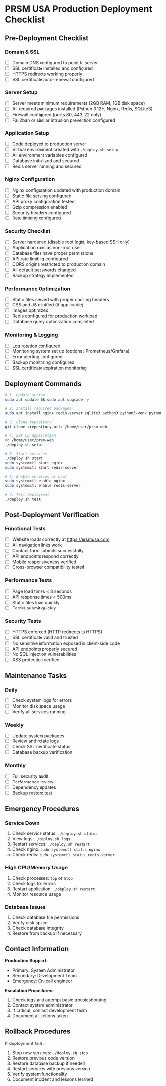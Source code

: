 # PRSM USA Production Deployment Checklist

## Pre-Deployment Checklist

### Domain & SSL
- [ ] Domain DNS configured to point to server
- [ ] SSL certificate installed and configured
- [ ] HTTPS redirects working properly
- [ ] SSL certificate auto-renewal configured

### Server Setup
- [ ] Server meets minimum requirements (2GB RAM, 1GB disk space)
- [ ] All required packages installed (Python 3.12+, Nginx, Redis, SQLite3)
- [ ] Firewall configured (ports 80, 443, 22 only)
- [ ] Fail2ban or similar intrusion prevention configured

### Application Setup
- [ ] Code deployed to production server
- [ ] Virtual environment created with `./deploy.sh setup`
- [ ] All environment variables configured
- [ ] Database initialized and secured
- [ ] Redis server running and secured

### Nginx Configuration
- [ ] Nginx configuration updated with production domain
- [ ] Static file serving configured
- [ ] API proxy configuration tested
- [ ] Gzip compression enabled
- [ ] Security headers configured
- [ ] Rate limiting configured

### Security Checklist
- [ ] Server hardened (disable root login, key-based SSH only)
- [ ] Application runs as non-root user
- [ ] Database files have proper permissions
- [ ] API rate limiting configured
- [ ] CORS origins restricted to production domain
- [ ] All default passwords changed
- [ ] Backup strategy implemented

### Performance Optimization
- [ ] Static files served with proper caching headers
- [ ] CSS and JS minified (if applicable)
- [ ] Images optimized
- [ ] Redis configured for production workload
- [ ] Database query optimization completed

### Monitoring & Logging
- [ ] Log rotation configured
- [ ] Monitoring system set up (optional: Prometheus/Grafana)
- [ ] Error alerting configured
- [ ] Backup monitoring configured
- [ ] SSL certificate expiration monitoring

## Deployment Commands

```bash
# 1. Update system
sudo apt update && sudo apt upgrade -y

# 2. Install required packages
sudo apt install nginx redis-server sqlite3 python3 python3-venv python3-pip -y

# 3. Clone repository
git clone <repository-url> /home/user/prsm-web

# 4. Set up application
cd /home/user/prsm-web
./deploy.sh setup

# 5. Start services
./deploy.sh start
sudo systemctl start nginx
sudo systemctl start redis-server

# 6. Enable services at boot
sudo systemctl enable nginx
sudo systemctl enable redis-server

# 7. Test deployment
./deploy.sh test
```

## Post-Deployment Verification

### Functional Tests
- [ ] Website loads correctly at https://prsmusa.com
- [ ] All navigation links work
- [ ] Contact form submits successfully
- [ ] API endpoints respond correctly
- [ ] Mobile responsiveness verified
- [ ] Cross-browser compatibility tested

### Performance Tests
- [ ] Page load times < 3 seconds
- [ ] API response times < 500ms
- [ ] Static files load quickly
- [ ] Forms submit quickly

### Security Tests
- [ ] HTTPS enforced (HTTP redirects to HTTPS)
- [ ] SSL certificate valid and trusted
- [ ] No sensitive information exposed in client-side code
- [ ] API endpoints properly secured
- [ ] No SQL injection vulnerabilities
- [ ] XSS protection verified

## Maintenance Tasks

### Daily
- [ ] Check system logs for errors
- [ ] Monitor disk space usage
- [ ] Verify all services running

### Weekly
- [ ] Update system packages
- [ ] Review and rotate logs
- [ ] Check SSL certificate status
- [ ] Database backup verification

### Monthly
- [ ] Full security audit
- [ ] Performance review
- [ ] Dependency updates
- [ ] Backup restore test

## Emergency Procedures

### Service Down
1. Check service status: `./deploy.sh status`
2. View logs: `./deploy.sh logs`
3. Restart services: `./deploy.sh restart`
4. Check nginx: `sudo systemctl status nginx`
5. Check redis: `sudo systemctl status redis-server`

### High CPU/Memory Usage
1. Check processes: `top` or `htop`
2. Check logs for errors
3. Restart application: `./deploy.sh restart`
4. Monitor resource usage

### Database Issues
1. Check database file permissions
2. Verify disk space
3. Check database integrity
4. Restore from backup if necessary

## Contact Information

**Production Support:**
- Primary: System Administrator
- Secondary: Development Team
- Emergency: On-call engineer

**Escalation Procedures:**
1. Check logs and attempt basic troubleshooting
2. Contact system administrator
3. If critical, contact development team
4. Document all actions taken

## Rollback Procedures

If deployment fails:
1. Stop new services: `./deploy.sh stop`
2. Restore previous code version
3. Restore database backup if needed
4. Restart services with previous version
5. Verify system functionality
6. Document incident and lessons learned
